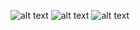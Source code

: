 ![alt text](https://ibb.co/z7LtgNp)
![alt text](https://ibb.co/RvJBgmn)
![alt text](https://ibb.co/Zm33xN9)
